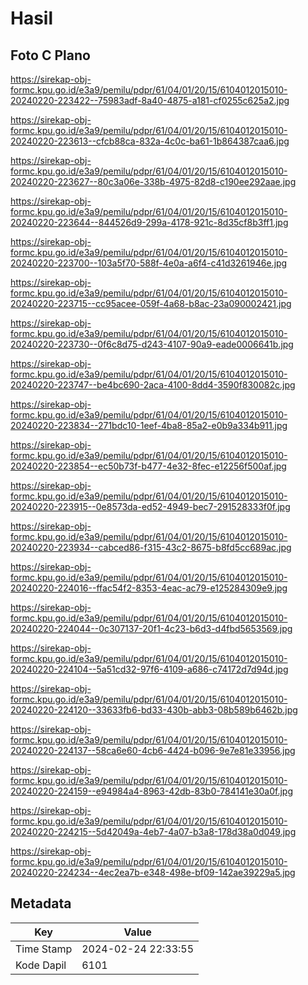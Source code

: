 # Hasil

## Foto C Plano

https://sirekap-obj-formc.kpu.go.id/e3a9/pemilu/pdpr/61/04/01/20/15/6104012015010-20240220-223422--75983adf-8a40-4875-a181-cf0255c625a2.jpg

https://sirekap-obj-formc.kpu.go.id/e3a9/pemilu/pdpr/61/04/01/20/15/6104012015010-20240220-223613--cfcb88ca-832a-4c0c-ba61-1b864387caa6.jpg

https://sirekap-obj-formc.kpu.go.id/e3a9/pemilu/pdpr/61/04/01/20/15/6104012015010-20240220-223627--80c3a06e-338b-4975-82d8-c190ee292aae.jpg

https://sirekap-obj-formc.kpu.go.id/e3a9/pemilu/pdpr/61/04/01/20/15/6104012015010-20240220-223644--844526d9-299a-4178-921c-8d35cf8b3ff1.jpg

https://sirekap-obj-formc.kpu.go.id/e3a9/pemilu/pdpr/61/04/01/20/15/6104012015010-20240220-223700--103a5f70-588f-4e0a-a6f4-c41d3261946e.jpg

https://sirekap-obj-formc.kpu.go.id/e3a9/pemilu/pdpr/61/04/01/20/15/6104012015010-20240220-223715--cc95acee-059f-4a68-b8ac-23a090002421.jpg

https://sirekap-obj-formc.kpu.go.id/e3a9/pemilu/pdpr/61/04/01/20/15/6104012015010-20240220-223730--0f6c8d75-d243-4107-90a9-eade0006641b.jpg

https://sirekap-obj-formc.kpu.go.id/e3a9/pemilu/pdpr/61/04/01/20/15/6104012015010-20240220-223747--be4bc690-2aca-4100-8dd4-3590f830082c.jpg

https://sirekap-obj-formc.kpu.go.id/e3a9/pemilu/pdpr/61/04/01/20/15/6104012015010-20240220-223834--271bdc10-1eef-4ba8-85a2-e0b9a334b911.jpg

https://sirekap-obj-formc.kpu.go.id/e3a9/pemilu/pdpr/61/04/01/20/15/6104012015010-20240220-223854--ec50b73f-b477-4e32-8fec-e12256f500af.jpg

https://sirekap-obj-formc.kpu.go.id/e3a9/pemilu/pdpr/61/04/01/20/15/6104012015010-20240220-223915--0e8573da-ed52-4949-bec7-291528333f0f.jpg

https://sirekap-obj-formc.kpu.go.id/e3a9/pemilu/pdpr/61/04/01/20/15/6104012015010-20240220-223934--cabced86-f315-43c2-8675-b8fd5cc689ac.jpg

https://sirekap-obj-formc.kpu.go.id/e3a9/pemilu/pdpr/61/04/01/20/15/6104012015010-20240220-224016--ffac54f2-8353-4eac-ac79-e125284309e9.jpg

https://sirekap-obj-formc.kpu.go.id/e3a9/pemilu/pdpr/61/04/01/20/15/6104012015010-20240220-224044--0c307137-20f1-4c23-b6d3-d4fbd5653569.jpg

https://sirekap-obj-formc.kpu.go.id/e3a9/pemilu/pdpr/61/04/01/20/15/6104012015010-20240220-224104--5a51cd32-97f6-4109-a686-c74172d7d94d.jpg

https://sirekap-obj-formc.kpu.go.id/e3a9/pemilu/pdpr/61/04/01/20/15/6104012015010-20240220-224120--33633fb6-bd33-430b-abb3-08b589b6462b.jpg

https://sirekap-obj-formc.kpu.go.id/e3a9/pemilu/pdpr/61/04/01/20/15/6104012015010-20240220-224137--58ca6e60-4cb6-4424-b096-9e7e81e33956.jpg

https://sirekap-obj-formc.kpu.go.id/e3a9/pemilu/pdpr/61/04/01/20/15/6104012015010-20240220-224159--e94984a4-8963-42db-83b0-784141e30a0f.jpg

https://sirekap-obj-formc.kpu.go.id/e3a9/pemilu/pdpr/61/04/01/20/15/6104012015010-20240220-224215--5d42049a-4eb7-4a07-b3a8-178d38a0d049.jpg

https://sirekap-obj-formc.kpu.go.id/e3a9/pemilu/pdpr/61/04/01/20/15/6104012015010-20240220-224234--4ec2ea7b-e348-498e-bf09-142ae39229a5.jpg


## Metadata

| Key        | Value               |
| ---------- | ------------------- |
| Time Stamp | 2024-02-24 22:33:55 |
| Kode Dapil | 6101                |



